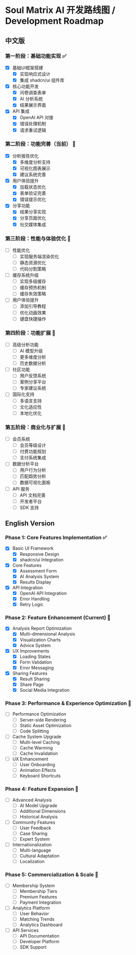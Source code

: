 # Soul Matrix AI 开发路线图 / Development Roadmap

## 中文版

### 第一阶段：基础功能实现 ✅
- [x] 基础UI框架搭建
  - [x] 实现响应式设计
  - [x] 集成 shadcn/ui 组件库
- [x] 核心功能开发
  - [x] 问卷调查表单
  - [x] AI 分析系统
  - [x] 结果展示界面
- [x] API 集成
  - [x] OpenAI API 对接
  - [x] 错误处理机制
  - [x] 请求重试逻辑

### 第二阶段：功能完善（当前） 🚀
- [x] 分析报告优化
  - [x] 多维度分析支持
  - [x] 可视化图表展示
  - [x] 建议系统完善
- [x] 用户体验提升
  - [x] 加载状态优化
  - [x] 表单验证完善
  - [x] 错误提示优化
- [x] 分享功能
  - [x] 结果分享实现
  - [x] 分享页面优化
  - [x] 社交媒体集成

### 第三阶段：性能与体验优化 🎯
- [ ] 性能优化
  - [ ] 实现服务端渲染优化
  - [ ] 静态资源优化
  - [ ] 代码分割策略
- [ ] 缓存系统升级
  - [ ] 实现多级缓存
  - [ ] 缓存预热机制
  - [ ] 缓存失效策略
- [ ] 用户体验提升
  - [ ] 添加引导教程
  - [ ] 优化动画效果
  - [ ] 键盘快捷操作

### 第四阶段：功能扩展 🔮
- [ ] 高级分析功能
  - [ ] AI 模型升级
  - [ ] 更多维度分析
  - [ ] 历史数据分析
- [ ] 社区功能
  - [ ] 用户反馈系统
  - [ ] 案例分享平台
  - [ ] 专家建议系统
- [ ] 国际化支持
  - [ ] 多语言支持
  - [ ] 文化适应性
  - [ ] 本地化优化

### 第五阶段：商业化与扩展 💫
- [ ] 会员系统
  - [ ] 会员等级设计
  - [ ] 付费功能规划
  - [ ] 支付系统集成
- [ ] 数据分析平台
  - [ ] 用户行为分析
  - [ ] 匹配趋势分析
  - [ ] 数据可视化面板
- [ ] API 服务
  - [ ] API 文档完善
  - [ ] 开发者平台
  - [ ] SDK 支持

## English Version

### Phase 1: Core Features Implementation ✅
- [x] Basic UI Framework
  - [x] Responsive Design
  - [x] shadcn/ui Integration
- [x] Core Features
  - [x] Assessment Form
  - [x] AI Analysis System
  - [x] Results Display
- [x] API Integration
  - [x] OpenAI API Integration
  - [x] Error Handling
  - [x] Retry Logic

### Phase 2: Feature Enhancement (Current) 🚀
- [x] Analysis Report Optimization
  - [x] Multi-dimensional Analysis
  - [x] Visualization Charts
  - [x] Advice System
- [x] UX Improvements
  - [x] Loading States
  - [x] Form Validation
  - [x] Error Messaging
- [x] Sharing Features
  - [x] Result Sharing
  - [x] Share Page
  - [x] Social Media Integration

### Phase 3: Performance & Experience Optimization 🎯
- [ ] Performance Optimization
  - [ ] Server-side Rendering
  - [ ] Static Asset Optimization
  - [ ] Code Splitting
- [ ] Cache System Upgrade
  - [ ] Multi-level Caching
  - [ ] Cache Warming
  - [ ] Cache Invalidation
- [ ] UX Enhancement
  - [ ] User Onboarding
  - [ ] Animation Effects
  - [ ] Keyboard Shortcuts

### Phase 4: Feature Expansion 🔮
- [ ] Advanced Analysis
  - [ ] AI Model Upgrade
  - [ ] Additional Dimensions
  - [ ] Historical Analysis
- [ ] Community Features
  - [ ] User Feedback
  - [ ] Case Sharing
  - [ ] Expert System
- [ ] Internationalization
  - [ ] Multi-language
  - [ ] Cultural Adaptation
  - [ ] Localization

### Phase 5: Commercialization & Scale 💫
- [ ] Membership System
  - [ ] Membership Tiers
  - [ ] Premium Features
  - [ ] Payment Integration
- [ ] Analytics Platform
  - [ ] User Behavior
  - [ ] Matching Trends
  - [ ] Analytics Dashboard
- [ ] API Services
  - [ ] API Documentation
  - [ ] Developer Platform
  - [ ] SDK Support
